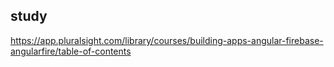 ## study 

https://app.pluralsight.com/library/courses/building-apps-angular-firebase-angularfire/table-of-contents